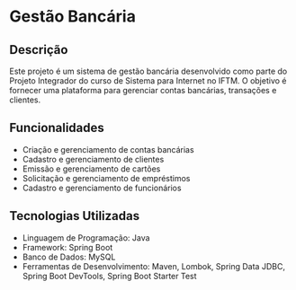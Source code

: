 # Gestão Bancária

## Descrição
Este projeto é um sistema de gestão bancária desenvolvido como parte do Projeto Integrador do curso de Sistema para Internet no IFTM. O objetivo é fornecer uma plataforma para gerenciar contas bancárias, transações e clientes.

## Funcionalidades
- Criação e gerenciamento de contas bancárias
- Cadastro e gerenciamento de clientes
- Emissão e gerenciamento de cartões
- Solicitação e gerenciamento de empréstimos
- Cadastro e gerenciamento de funcionários

## Tecnologias Utilizadas
- Linguagem de Programação: Java
- Framework: Spring Boot
- Banco de Dados: MySQL
- Ferramentas de Desenvolvimento: Maven, Lombok, Spring Data JDBC, Spring Boot DevTools, Spring Boot Starter Test

